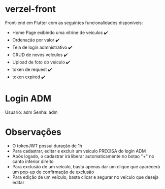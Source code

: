 # verzel-front

Front-end em Flutter com as seguintes funcionalidades disponíveis:
- Home Page exibindo uma vitrine de veículos ✔️
- Ordenação por valor ✔️
- Tela de login admnistrativo ✔️
- CRUD de novos veículos ✔️
- Upload de foto do veículo ✔️
- token de request ✔️
- token expired ✔️

# Login ADM
Usuario: adm
Senha: adm

# Observações

- O tokenJWT possuí duração de 1h
- Para cadastrar, editar e excluir um veículo PRECISA do login ADM
- Após logado, o cadastrar irá liberar automaticamente no botao "+" no canto inferior direito
- Para exclusão de um veículo, basta apenas dar um clique que aparecerá um pop-up de confirmação de exclusão
- Para edição de um veículo, basta clicar e segurar no veículo que deseja editar
